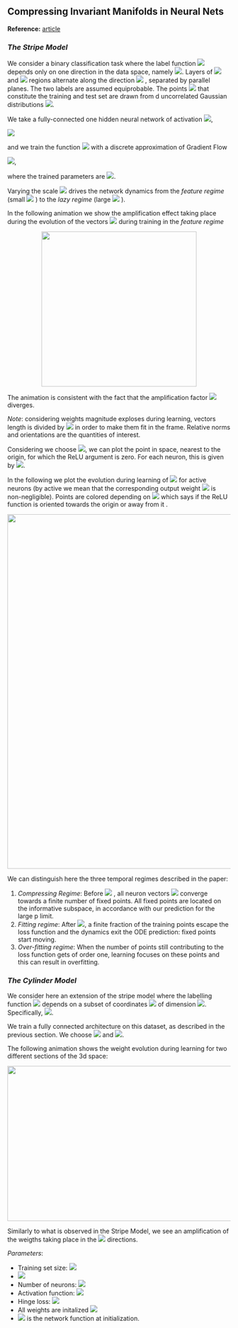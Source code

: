 ## Compressing Invariant Manifolds in Neural Nets

**Reference:** [article][1]

### *The Stripe Model*

We consider a binary classification task where the label function 
<img src="https://render.githubusercontent.com/render/math?math=y(\vec x)">
depends only on one direction in the data space, namely 
<img src="https://render.githubusercontent.com/render/math?math=y( \vec x)=y(x_\parallel)">.
Layers of <img src="https://render.githubusercontent.com/render/math?math=y=+1"> and 
<img src="https://render.githubusercontent.com/render/math?math=y=-1">
regions alternate along the direction <img src="https://render.githubusercontent.com/render/math?math=x_\parallel">
, separated by parallel planes. The two labels are assumed equiprobable. The points 
<img src="https://render.githubusercontent.com/render/math?math=\vec x"> that constitute the training and test set are drawn from d uncorrelated Gaussian distributions <img src="https://render.githubusercontent.com/render/math?math=\mathcal{N}(0,\mathbf{1})">.

We take a fully-connected one hidden neural network of activation <img src="https://render.githubusercontent.com/render/math?math=\sigma">,

<img src="https://render.githubusercontent.com/render/math?math=f(\vec x) = \frac{1}{h} \sum_{n=1}^h \beta_n \: \sigma\left(\frac{\vec \omega_n \cdot   \vec x}{\sqrt{d}} %2B b_n\right)">

and we train the function 
<img src="https://render.githubusercontent.com/render/math?math=F(\vec x) = \alpha \left(f(\vec x) - f_0(\vec x)\right)">
with a discrete approximation of Gradient Flow

<img src="https://render.githubusercontent.com/render/math?math=\dot{W} = -\partial_W \frac{1}{p}\sum_\mu l\left(y^\mu F(\vec x^\mu)\right)">,

where the trained parameters are
<img src="https://render.githubusercontent.com/render/math?math=W \in \{\vec\omega_n, b_n, \beta_n \}_{n=1}^h">.

Varying the scale 
<img src="https://render.githubusercontent.com/render/math?math=\alpha">
drives the network dynamics from the *feature regime* (small 
<img src="https://render.githubusercontent.com/render/math?math=\alpha">
) to the *lazy regime* (large 
<img src="https://render.githubusercontent.com/render/math?math=\alpha">
).

In the following animation we show the amplification effect taking place during the evolution of the vectors 
<img src="https://render.githubusercontent.com/render/math?math=\beta_n \vec \omega_n">
during training in the *feature regime*

<p align="center">
  <img width="350" height="350" src="https://github.com/leonardopetrini/feature_lazy/blob/msml20/stripe_feature_d10.gif">
</p>

The animation is consistent with the fact that the amplification factor
<img src="https://render.githubusercontent.com/render/math?math=\Lambda = \sqrt{\frac{\langle \omega_\parallel^2\rangle_h}{\langle\bar\omega_\bot^2\rangle_h}}">
diverges. 

*Note*: considering weights magnitude exploses during learning, vectors length is divided by 
<img src="https://render.githubusercontent.com/render/math?math=\max(|\beta|\: ||\vec \omega||)">
in order to make them fit in the frame. Relative norms and orientations are the quantities of interest.

Considering we choose <img src="https://render.githubusercontent.com/render/math?math=\sigma(\cdot) = ReLU(\cdot)">,
we can plot the point in space, nearest to the origin, for which the ReLU argument is zero. For each neuron, this is given by 
<img src="https://render.githubusercontent.com/render/math?math=\vec z = - \sqrt{d}b \frac{\omega}{||\omega||^2}">.

In the following we plot the evolution during learning of
<img src="https://render.githubusercontent.com/render/math?math=\vec z">
for active neurons (by active we mean that the corresponding output weight 
<img src="https://render.githubusercontent.com/render/math?math=\beta_n">
is non-negligible). Points are colored depending on 
<img src="https://render.githubusercontent.com/render/math?math=sign(b_n)">
which says if the ReLU function is oriented towards the origin or away from it
.
<p align="center">
  <img width="800" src="https://github.com/leonardopetrini/feature_lazy/blob/compressing_invariant_manifolds/gifs/particles_stripe_feature.gif">
</p>

We can distinguish here the three temporal regimes described in the paper:

1. *Compressing Regime*: Before <img src="https://render.githubusercontent.com/render/math?math=t^*">  , all neuron vectors   <img src="https://render.githubusercontent.com/render/math?math=\vec z">  converge towards a finite number of fixed points. All fixed points are located on the informative subspace, in accordance with our prediction for the large p limit.
1. *Fitting regime*: After <img src="https://render.githubusercontent.com/render/math?math=t^*">, a finite fraction of the training points escape the loss function and the dynamics exit the ODE prediction: fixed points start moving.
1. *Over-fitting regime*: When the number of points still contributing to the loss function gets of order one, learning focuses on these points and this can result in overfitting. 
  

### *The Cylinder Model*

We consider here an extension of the stripe model where the labelling function 
<img src="https://render.githubusercontent.com/render/math?math=y( \vec x)">
depends on a subset of coordinates 
<img src="https://render.githubusercontent.com/render/math?math=\vec x_\parallel">
of dimension 
<img src="https://render.githubusercontent.com/render/math?math=d_\parallel < d">.
Specifically, <img src="https://render.githubusercontent.com/render/math?math=y( \vec x) = y(||\vec x_\parallel||)">.

We train a fully connected architecture on this dataset, as described in the previous section. We choose 
<img src="https://render.githubusercontent.com/render/math?math=d = 3"> and
<img src="https://render.githubusercontent.com/render/math?math=d_\parallel = 2">.

The following animation shows the weight evolution during learning for two different sections of the 3d space:

<p align="center">
  <img width="700" height="350" src="https://github.com/leonardopetrini/feature_lazy/blob/msml20/cylinder_feature.gif">
</p>

Similarly to what is observed in the Stripe Model, we see an amplification of the weigths taking place in the 
<img src="https://render.githubusercontent.com/render/math?math=\vec x_\parallel">
directions.


*Parameters*: 
* Training set size: <img src="https://render.githubusercontent.com/render/math?math=p = 1000">
* <img src="https://render.githubusercontent.com/render/math?math=\alpha = 10^{-6}">
* Number of neurons: <img src="https://render.githubusercontent.com/render/math?math=h = 10000">
* Activation function: <img src="https://render.githubusercontent.com/render/math?math=\sigma(\cdot) = ReLU(\cdot)">
* Hinge loss: <img src="https://render.githubusercontent.com/render/math?math=l(z) = \max(0, 1 - z)">
* All weights are initalized <img src="https://render.githubusercontent.com/render/math?math=\vec \omega_n, \b_n, \beta_n \sim \mathcal{N}(0,\mathbf{1})">
* <img src="https://render.githubusercontent.com/render/math?math=f_0"> is the network function at initialization.

[1]:https://

